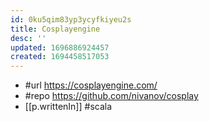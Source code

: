 ```yaml
---
id: 0ku5qim83yp3ycyfkiyeu2s
title: Cosplayengine
desc: ''
updated: 1696886924457
created: 1694458517053
---
```


- #url https://cosplayengine.com/
- #repo https://github.com/nivanov/cosplay
- [[p.writtenIn]] #scala